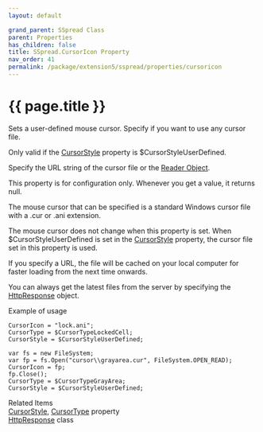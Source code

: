 ```yaml
---
layout: default

grand_parent: SSpread Class
parent: Properties
has_children: false
title: SSpread.CursorIcon Property
nav_order: 41
permalink: /package/extension5/sspread/properties/cursoricon
---
```

# {{ page.title }}

Sets a user-defined mouse cursor. Specify if you want to use any cursor file.

Only valid if the <a href="/package/extension5/sspread/properties/cursorstyle">CursorStyle</a> property is $CursorStyleUserDefined.

Specify the URL string of the cursor file or the <a href="/base/readerwriter#reader-object">Reader Object</a>.

This property is for configuration only. Whenever you get a value, it returns null.

The mouse cursor that can be specified is a standard Windows cursor file with a .cur or .ani extension.

The mouse cursor does not change when this property is set. When $CursorStyleUserDefined is set in the <a href="/package/extension5/sspread/properties/cursorstyle">CursorStyle</a> property, the cursor file set in this property is used.

If you specify a URL, the file will be cached on your local computer for faster loading from the next time onwards.

You can always get the latest files from the server by specifying the <a href="/package/httppackage">HttpResponse</a> object.

Example of usage<br>
```
CursorIcon = "lock.ani";
CursorType = $CursorTypeLockedCell;
CursorStyle = $CursorStyleUserDefined;
 
var fs = new FileSystem;
var fp = fs.Open("cursor\\grayarea.cur", FileSystem.OPEN_READ);
CursorIcon = fp;
fp.Close();
CursorType = $CursorTypeGrayArea;
CursorStyle = $CursorStyleUserDefined;
```

Related Items<br>
<a href="/package/extension5/sspread/properties/cursorstyle">CursorStyle</a>, <a href="/package/extension5/sspread/properties/cursortype">CursorType</a> property <br>
<a href="/package/httppackage">HttpResponse</a> class